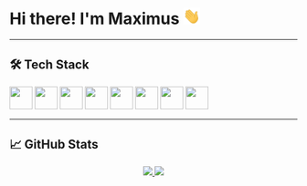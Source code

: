 # Hi there! I'm Maximus  <img src="https://raw.githubusercontent.com/ABSphreak/ABSphreak/master/gifs/Hi.gif" width="30px">

---

## 🛠️ Tech Stack  

<p align="left">
  <img src="https://skillicons.dev/icons?i=c" width="40" height="40"/>
  <img src="https://skillicons.dev/icons?i=github" width="40" height="40"/>
  <img src="https://skillicons.dev/icons?i=git" width="40" height="40"/>
  <img src="https://skillicons.dev/icons?i=mysql" width="40" height="40"/>
  <img src="https://skillicons.dev/icons?i=vscode" width="40" height="40"/>
  <img src="https://skillicons.dev/icons?i=linuxmint" width="40" height="40"/>
  <img src="https://skillicons.dev/icons?i=debian" width="40" height="40"/>
  <img src="https://skillicons.dev/icons?i=javascript" width="40" height="40"/>
</p>

---

## 📈 GitHub Stats  

<div align="center">
  <a href="https://github.com/mmaximus-bit">
    <img height="180em" src="https://github-readme-stats.vercel.app/api?username=mmaximus-bit&show_icons=true&theme=dark&count_private=true" />
    <img height="180em" src="https://github-readme-stats.vercel.app/api/top-langs/?username=mmaximus-bit&layout=compact&theme=dark" />
  </a>
</div>
